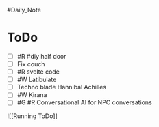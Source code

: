 #Daily_Note
# ToDo
- [ ] #R #diy half door
- [ ] Fix couch
- [ ] #R svelte code
- [ ] #W Latibulate
- [ ] Techno blade Hannibal Achilles 
- [ ] #W Kirana
- [ ] #G #R Conversational AI for NPC conversations

![[Running ToDo]]
